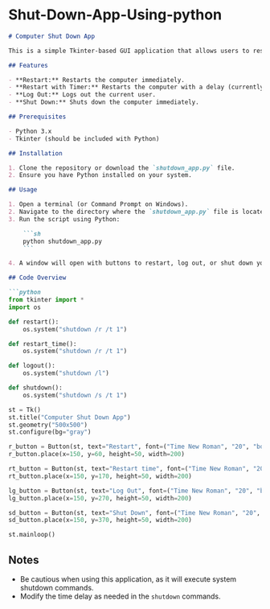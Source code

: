# Shut-Down-App-Using-python



```markdown
# Computer Shut Down App

This is a simple Tkinter-based GUI application that allows users to restart, log out, or shut down their computer with the click of a button.

## Features

- **Restart:** Restarts the computer immediately.
- **Restart with Timer:** Restarts the computer with a delay (currently set to 1 second).
- **Log Out:** Logs out the current user.
- **Shut Down:** Shuts down the computer immediately.

## Prerequisites

- Python 3.x
- Tkinter (should be included with Python)

## Installation

1. Clone the repository or download the `shutdown_app.py` file.
2. Ensure you have Python installed on your system.

## Usage

1. Open a terminal (or Command Prompt on Windows).
2. Navigate to the directory where the `shutdown_app.py` file is located.
3. Run the script using Python:

    ```sh
    python shutdown_app.py
    ```

4. A window will open with buttons to restart, log out, or shut down your computer.

## Code Overview

```python
from tkinter import *
import os

def restart():
    os.system("shutdown /r /t 1")

def restart_time():
    os.system("shutdown /r /t 1")

def logout():
    os.system("shutdown /l")

def shutdown():
    os.system("shutdown /s /t 1")

st = Tk()
st.title("Computer Shut Down App")
st.geometry("500x500")
st.configure(bg="gray")

r_button = Button(st, text="Restart", font=("Time New Roman", "20", "bold"), relief=RAISED, cursor="plus", command=restart)
r_button.place(x=150, y=60, height=50, width=200)

rt_button = Button(st, text="Restart time", font=("Time New Roman", "20", "bold"), relief=RAISED, cursor="plus", command=restart_time)
rt_button.place(x=150, y=170, height=50, width=200)

lg_button = Button(st, text="Log Out", font=("Time New Roman", "20", "bold"), relief=RAISED, cursor="plus", command=logout)
lg_button.place(x=150, y=270, height=50, width=200)

sd_button = Button(st, text="Shut Down", font=("Time New Roman", "20", "bold"), relief=RAISED, cursor="plus", command=shutdown)
sd_button.place(x=150, y=370, height=50, width=200)

st.mainloop()
```

## Notes

- Be cautious when using this application, as it will execute system shutdown commands.
- Modify the time delay as needed in the `shutdown` commands.

